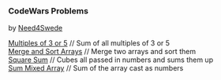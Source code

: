 ### CodeWars Problems
by <a href="https://github.com/need4swede" target="_blank">Need4Swede</a>

<a href="https://need4swede.github.io/CodeWars-JavaScript/multiples-of-3-or-5/index.html">Multiples of 3 or 5</a> // Sum of all multiples of 3 or 5<br>
<a href="https://need4swede.github.io/CodeWars-JavaScript/merge-and-sort-arrays/index.html">Merge and Sort Arrays</a> // Merge two arrays and sort them<br>
<a href="https://need4swede.github.io/CodeWars-JavaScript/square-sum/index.html">Square Sum</a> // Cubes all passed in numbers and sums them up<br>
<a href="https://need4swede.github.io/CodeWars-JavaScript/sum-mixed-array/index.html">Sum Mixed Array</a> // Sum of the array cast as numbers<br>
